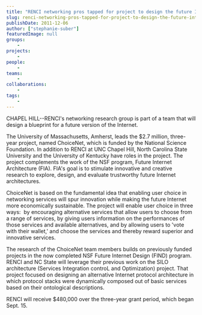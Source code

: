 ```yaml
---
title: "RENCI networking pros tapped for project to design the future Internet"
slug: renci-networking-pros-tapped-for-project-to-design-the-future-internet
publishDate: 2011-12-06
author: ["stephanie-suber"]
featuredImage: null
groups:
    - 
projects:
    - 
people:
    - 
teams: 
    - 
collaborations:
    - 
tags:
    - 
---
```


<!-- tags: 
["ChoiceNet","FIA","National Science Foundation (NSF)","Networking","North Carolina State University","SILO"]
-->

CHAPEL HILL--RENCI's networking research group is part of a team that will design a blueprint for a future version of the Internet.

The University of Massachusetts, Amherst, leads the $2.7 million, three-year project, named ChoiceNet, which is funded by the National Science Foundation. In addition to RENCI at UNC Chapel Hill, North Carolina State University and the University of Kentucky have roles in the project. The project complements the work of the NSF program, Future Internet Architecture (FIA). FIA's goal is to stimulate innovative and creative research to explore, design, and evaluate trustworthy future Internet architectures. 

ChoiceNet is based on the fundamental idea that enabling user choice in networking services will spur innovation while making the future Internet more economically sustainable. The project will enable user choice in three ways:  by encouraging alternative services that allow users to choose from a range of services, by giving users information on the performances of those services and available alternatives, and by allowing users to 'vote with their wallet,' and choose the services and thereby reward superior and innovative services.

The research of the ChoiceNet team members builds on previously funded projects in the now completed NSF Future Internet Design (FIND) program. RENCI and NC State will leverage their previous work on the SILO architecture (Services Integration controL and Optimization) project. That project focused on designing an alternative Internet protocol architecture in which protocol stacks were dynamically composed out of basic services based on their ontological descriptions.

RENCI will receive $480,000 over the three-year grant period, which began Sept. 15.
